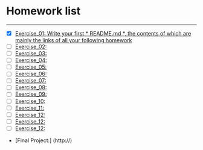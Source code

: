 # Homework list
***
- [x] [Exercise_01: Write your first * README.md *, the contents of which are mainly the links of all your following homework](http://)
- [ ] [Exercise_02:](http://)
- [ ] [Exercise_03:](http://)
- [ ] [Exercise_04:](http://)
- [ ] [Exercise_05:](http://)
- [ ] [Exercise_06:](http://)
- [ ] [Exercise_07:](http://)
- [ ] [Exercise_08:](http://)
- [ ] [Exercise_09:](http://)
- [ ] [Exercise_10:](http://)
- [ ] [Exercise_11:](http://)
- [ ] [Exercise_12:](http://)
- [ ] [Exercise_12:](http://)
- [ ] [Exercise_12:](http://)
- [Final Project:] (http://)
